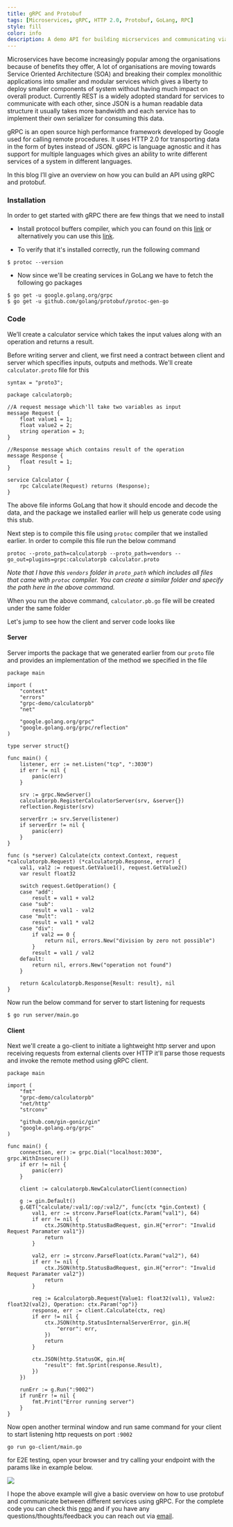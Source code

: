 ```yaml
---
title: gRPC and Protobuf
tags: [Microservices, gRPC, HTTP 2.0, Protobuf, GoLang, RPC]
style: fill
color: info
description: A demo API for building micrservices and communicating via gRPC
---
```


Microservices have become increasingly popular among the organisations because of benefits they offer, A lot of organisations are moving towards Service Oriented Architecture (SOA) and breaking their complex monolithic applications into smaller and modular services which gives a liberty to deploy smaller components of system without having much impact on overall product.
Currently REST is a widely adopted standard for services to communicate with each other, since JSON is a human readable data structure it usually takes more bandwidth and each service has to implement their own serializer for consuming this data.


gRPC is an open source high performance framework developed by Google used for calling remote procedures. It uses HTTP 2.0 for transporting data in the form of bytes instead of JSON. gRPC is language agnostic and it has support for multiple languages which gives an ability to write different services of a system in different languages.

In this blog I’ll give an overview on how you can build an API using gRPC and protobuf.


### Installation

In order to get started with gRPC there are few things that we need to install

- Install protocol buffers compiler, which you can found on this [link](https://developers.google.com/protocol-buffers) or alternatively you can use this [link](http://google.github.io/proto-lens/installing-protoc.html).

- To verify that it's installed correctly, run the following command
 ```
 $ protoc --version
 ```
- Now since we'll be creating services in GoLang we have to fetch the following go packages
 ```
 $ go get -u google.golang.org/grpc
 $ go get -u github.com/golang/protobuf/protoc-gen-go
 ```

### Code

We’ll create a calculator service which takes the input values along with an operation and returns a result. 

Before writing server and client, we first need a contract between client and server which specifies inputs, outputs and methods. We'll create  `calculator.proto` file for this
```
syntax = "proto3";

package calculatorpb;

//A request message which'll take two variables as input
message Request {
    float value1 = 1;
    float value2 = 2;
    string operation = 3;
}

//Response message which contains result of the operation
message Response {
    float result = 1;
}

service Calculator {
    rpc Calculate(Request) returns (Response);
}
```

The above file informs GoLang that how it should encode and decode the data, and the package we installed earlier will help us generate code using this stub.

Next step is to compile this file using `protoc` compiler that we installed earlier. In order to compile this file run the below command 
```
protoc --proto_path=calculatorpb --proto_path=vendors --go_out=plugins=grpc:calculatorpb calculator.proto
```

*Note that I have this `vendors` folder in `proto_path` which includes all files that came with `protoc` compiler. You can create a similar folder and specify the path here in the above command.*

When you run the above command, `calculator.pb.go` file will be created under the same folder

Let's jump to see how the client and server code looks like

#### Server

Server imports the package that we generated earlier from our `proto` file and provides an implementation of the method we specified in the file

```
package main

import (
	"context"
	"errors"
	"grpc-demo/calculatorpb"
	"net"

	"google.golang.org/grpc"
	"google.golang.org/grpc/reflection"
)

type server struct{}

func main() {
	listener, err := net.Listen("tcp", ":3030")
	if err != nil {
		panic(err)
	}

	srv := grpc.NewServer()
	calculatorpb.RegisterCalculatorServer(srv, &server{})
	reflection.Register(srv)

	serverErr := srv.Serve(listener)
	if serverErr != nil {
		panic(err)
	}
}

func (s *server) Calculate(ctx context.Context, request *calculatorpb.Request) (*calculatorpb.Response, error) {
	val1, val2 := request.GetValue1(), request.GetValue2()
	var result float32

	switch request.GetOperation() {
	case "add":
		result = val1 + val2
	case "sub":
		result = val1 - val2
	case "mult":
		result = val1 * val2
	case "div":
		if val2 == 0 {
			return nil, errors.New("division by zero not possible")
		}
		result = val1 / val2
	default:
		return nil, errors.New("operation not found")
	}

	return &calculatorpb.Response{Result: result}, nil
}

```

Now run the below command for server to start listening for requests
```
$ go run server/main.go
```


#### Client

Next we'll create a go-client to initiate a lightweight http server and upon receiving requests from external clients over HTTP it'll parse those requests and invoke the remote method using gRPC client.  

```
package main

import (
	"fmt"
	"grpc-demo/calculatorpb"
	"net/http"
	"strconv"

	"github.com/gin-gonic/gin"
	"google.golang.org/grpc"
)

func main() {
	connection, err := grpc.Dial("localhost:3030", grpc.WithInsecure())
	if err != nil {
		panic(err)
	}

	client := calculatorpb.NewCalculatorClient(connection)

	g := gin.Default()
	g.GET("calculate/:val1/:op/:val2/", func(ctx *gin.Context) {
		val1, err := strconv.ParseFloat(ctx.Param("val1"), 64)
		if err != nil {
			ctx.JSON(http.StatusBadRequest, gin.H{"error": "Invalid Request Paramater val1"})
			return
		}

		val2, err := strconv.ParseFloat(ctx.Param("val2"), 64)
		if err != nil {
			ctx.JSON(http.StatusBadRequest, gin.H{"error": "Invalid Request Paramater val2"})
			return
		}

		req := &calculatorpb.Request{Value1: float32(val1), Value2: float32(val2), Operation: ctx.Param("op")}
		response, err := client.Calculate(ctx, req)
		if err != nil {
			ctx.JSON(http.StatusInternalServerError, gin.H{
				"error": err,
			})
			return
		}

		ctx.JSON(http.StatusOK, gin.H{
			"result": fmt.Sprint(response.Result),
		})
	})

	runErr := g.Run(":9002")
	if runErr != nil {
		fmt.Print("Error running server")
	}
}
```

Now open another terminal window and run same command for your client to start listening http requests on port `:9002`
```
go run go-client/main.go
```

for E2E testing, open your browser and try calling your endpoint with the params like in example below.

![](../assets/images/grpc-product.png)

I hope the above example will give a basic overview on how to use protobuf and communicate between different services using gRPC. For the complete code you can check this [repo](https://github.com/ashhadsheikh/grpc-demo) and if you have any questions/thoughts/feedback you can reach out via [email](mailto:ashhadsheikh@hotmail.com).